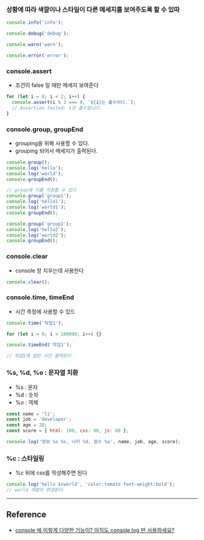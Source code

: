 ### 상황에 따라 색깔이나 스타일이 다른 메세지를 보여주도록 할 수 있따

```javascript
console.info('info');

console.debug('debug');

console.warn('warn');

console.error('error');
```

### console.assert

- 조건이 false 일 때만 메세지 보여준다

```js
for (let i = 0; i < 2; i++) {
  console.assert(i % 2 === 0, `${i}는 홀수이다.`);
  // Assertion failed: 1은 홀수입니다.
}
```

### console.group, groupEnd

- grouping을 위해 사용할 수 있다.
- grouping 되어서 메세지가 출력된다.

```js
console.group();
console.log('hello');
console.log('world');
console.groupEnd();

// group에 이름 지정할 수 있다
console.group('group1');
console.log('hello1');
console.log('world1');
console.groupEnd();

console.group('group2');
console.log('hello2');
console.log('world2');
console.groupEnd();
```

### console.clear

- console 창 지우는데 사용한다

```js
console.clear();
```

### console.time, timeEnd

- 시간 측정에 사용할 수 있드

```js
console.time('작업1');

for (let i = 0; i < 100000; i++) {}

console.timeEnd('작업1');

// 작업1에 걸린 시간 출력된다
```

### %s, %d, %o : 문자열 치환

- %s : 문자
- %d : 숫자
- %o : 객체

```js
const name = 'li';
const job = 'developer';
const age = 20;
const score = { html: 100, css: 90, js: 80 };

console.log('정보 %s %s, 나이 %d, 점수 %o', name, job, age, score);
```

### %c : 스타일링

- %c 뒤에 css를 작성해주면 된다

```js
console.log('hello $cworld', 'color:tomato font-weight:bold');
// world 색깔이 변경된다
```

---

## Reference

- [console 에 이렇게 다양한 기능이? 아직도 console.log 만 사용하세요?](https://www.youtube.com/watch?v=YHrRY6IaJpQ&t=34s)
